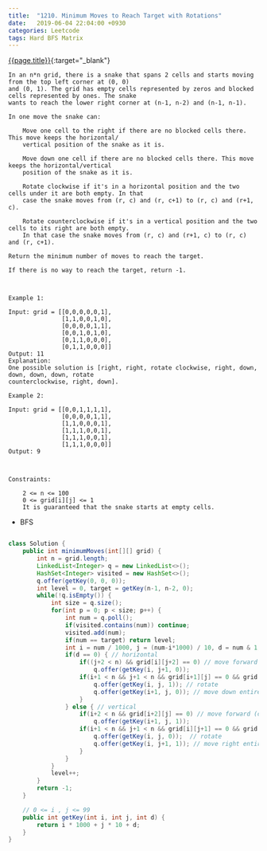 ```yaml
---
title:  "1210. Minimum Moves to Reach Target with Rotations"
date:   2019-06-04 22:04:00 +0930
categories: Leetcode
tags: Hard BFS Matrix
---
```


[{{page.title}}](https://leetcode.com/problems/minimum-moves-to-reach-target-with-rotations/){:target="_blank"}

    In an n*n grid, there is a snake that spans 2 cells and starts moving from the top left corner at (0, 0)
    and (0, 1). The grid has empty cells represented by zeros and blocked cells represented by ones. The snake
    wants to reach the lower right corner at (n-1, n-2) and (n-1, n-1).

    In one move the snake can:

        Move one cell to the right if there are no blocked cells there. This move keeps the horizontal/
        vertical position of the snake as it is.

        Move down one cell if there are no blocked cells there. This move keeps the horizontal/vertical
        position of the snake as it is.

        Rotate clockwise if it's in a horizontal position and the two cells under it are both empty. In that
        case the snake moves from (r, c) and (r, c+1) to (r, c) and (r+1, c).

        Rotate counterclockwise if it's in a vertical position and the two cells to its right are both empty.
        In that case the snake moves from (r, c) and (r+1, c) to (r, c) and (r, c+1).

    Return the minimum number of moves to reach the target.

    If there is no way to reach the target, return -1.



    Example 1:

    Input: grid = [[0,0,0,0,0,1],
                   [1,1,0,0,1,0],
                   [0,0,0,0,1,1],
                   [0,0,1,0,1,0],
                   [0,1,1,0,0,0],
                   [0,1,1,0,0,0]]
    Output: 11
    Explanation:
    One possible solution is [right, right, rotate clockwise, right, down, down, down, down, rotate
    counterclockwise, right, down].

    Example 2:

    Input: grid = [[0,0,1,1,1,1],
                   [0,0,0,0,1,1],
                   [1,1,0,0,0,1],
                   [1,1,1,0,0,1],
                   [1,1,1,0,0,1],
                   [1,1,1,0,0,0]]
    Output: 9



    Constraints:

        2 <= n <= 100
        0 <= grid[i][j] <= 1
        It is guaranteed that the snake starts at empty cells.



* BFS

```java

class Solution {
    public int minimumMoves(int[][] grid) {
        int n = grid.length;
        LinkedList<Integer> q = new LinkedList<>();
        HashSet<Integer> visited = new HashSet<>();
        q.offer(getKey(0, 0, 0));
        int level = 0, target = getKey(n-1, n-2, 0);
        while(!q.isEmpty()) {
            int size = q.size();
            for(int p = 0; p < size; p++) {
                int num = q.poll();
                if(visited.contains(num)) continue;
                visited.add(num);
                if(num == target) return level;
                int i = num / 1000, j = (num-i*1000) / 10, d = num & 1;
                if(d == 0) { // horizontal
                    if((j+2 < n) && grid[i][j+2] == 0) // move forward (right)
                        q.offer(getKey(i, j+1, 0));
                    if(i+1 < n && j+1 < n && grid[i+1][j] == 0 && grid[i+1][j+1] == 0) {
                        q.offer(getKey(i, j, 1)); // rotate
                        q.offer(getKey(i+1, j, 0)); // move down entirely
                    }
                } else { // vertical
                    if(i+2 < n && grid[i+2][j] == 0) // move forward (down)
                        q.offer(getKey(i+1, j, 1));
                    if(i+1 < n && j+1 < n && grid[i][j+1] == 0 && grid[i+1][j+1] == 0) {
                        q.offer(getKey(i, j, 0));  // rotate
                        q.offer(getKey(i, j+1, 1)); // move right entirely
                    }
                }
            }
            level++;
        }
        return -1;
    }

	// 0 <= i , j <= 99
    public int getKey(int i, int j, int d) {
        return i * 1000 + j * 10 + d;
    }
}
```
